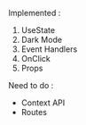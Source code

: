Implemented :

1. UseState
2. Dark Mode
3. Event Handlers
4. OnClick
5. Props

Need to do :

- Context API
- Routes
